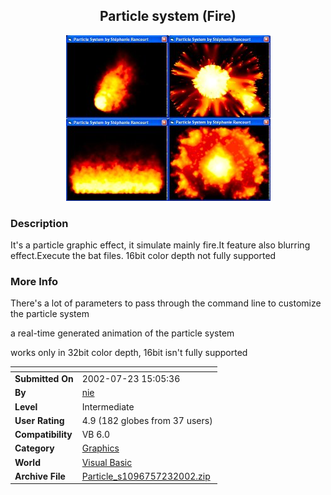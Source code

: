 ﻿<div align="center">

## Particle system \(Fire\)

<img src="PIC20027231229563377.jpg">
</div>

### Description

It's a particle graphic effect, it simulate mainly fire.It feature also blurring effect.Execute the bat files. 16bit color depth not fully supported
 
### More Info
 
There's a lot of parameters to pass through the command line to customize the particle system

a real-time generated animation of the particle system

works only in 32bit color depth, 16bit isn't fully supported


<span>             |<span>
---                |---
**Submitted On**   |2002-07-23 15:05:36
**By**             |[nie](https://github.com/Planet-Source-Code/PSCIndex/blob/master/ByAuthor/nie.md)
**Level**          |Intermediate
**User Rating**    |4.9 (182 globes from 37 users)
**Compatibility**  |VB 6\.0
**Category**       |[Graphics](https://github.com/Planet-Source-Code/PSCIndex/blob/master/ByCategory/graphics__1-46.md)
**World**          |[Visual Basic](https://github.com/Planet-Source-Code/PSCIndex/blob/master/ByWorld/visual-basic.md)
**Archive File**   |[Particle\_s1096757232002\.zip](https://github.com/Planet-Source-Code/nie-particle-system-fire__1-37194/archive/master.zip)









